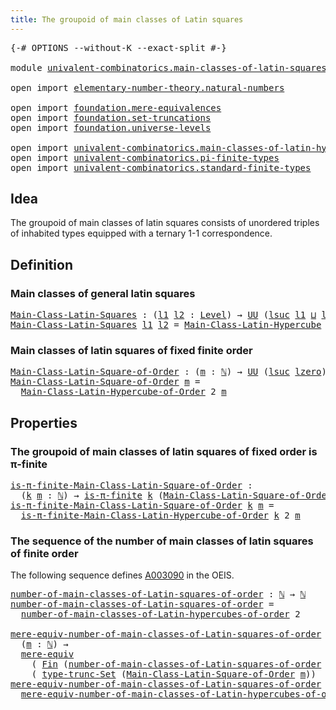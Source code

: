 ```yaml
---
title: The groupoid of main classes of Latin squares
---
```


<pre class="Agda"><a id="71" class="Symbol">{-#</a> <a id="75" class="Keyword">OPTIONS</a> <a id="83" class="Pragma">--without-K</a> <a id="95" class="Pragma">--exact-split</a> <a id="109" class="Symbol">#-}</a>

<a id="114" class="Keyword">module</a> <a id="121" href="univalent-combinatorics.main-classes-of-latin-squares.html" class="Module">univalent-combinatorics.main-classes-of-latin-squares</a> <a id="175" class="Keyword">where</a>

<a id="182" class="Keyword">open</a> <a id="187" class="Keyword">import</a> <a id="194" href="elementary-number-theory.natural-numbers.html" class="Module">elementary-number-theory.natural-numbers</a>

<a id="236" class="Keyword">open</a> <a id="241" class="Keyword">import</a> <a id="248" href="foundation.mere-equivalences.html" class="Module">foundation.mere-equivalences</a>
<a id="277" class="Keyword">open</a> <a id="282" class="Keyword">import</a> <a id="289" href="foundation.set-truncations.html" class="Module">foundation.set-truncations</a>
<a id="316" class="Keyword">open</a> <a id="321" class="Keyword">import</a> <a id="328" href="foundation.universe-levels.html" class="Module">foundation.universe-levels</a>

<a id="356" class="Keyword">open</a> <a id="361" class="Keyword">import</a> <a id="368" href="univalent-combinatorics.main-classes-of-latin-hypercubes.html" class="Module">univalent-combinatorics.main-classes-of-latin-hypercubes</a>
<a id="425" class="Keyword">open</a> <a id="430" class="Keyword">import</a> <a id="437" href="univalent-combinatorics.pi-finite-types.html" class="Module">univalent-combinatorics.pi-finite-types</a>
<a id="477" class="Keyword">open</a> <a id="482" class="Keyword">import</a> <a id="489" href="univalent-combinatorics.standard-finite-types.html" class="Module">univalent-combinatorics.standard-finite-types</a>
</pre>
## Idea

The groupoid of main classes of latin squares consists of unordered triples of inhabited types equipped with a ternary 1-1 correspondence.

## Definition

### Main classes of general latin squares

<pre class="Agda"><a id="Main-Class-Latin-Squares"></a><a id="755" href="univalent-combinatorics.main-classes-of-latin-squares.html#755" class="Function">Main-Class-Latin-Squares</a> <a id="780" class="Symbol">:</a> <a id="782" class="Symbol">(</a><a id="783" href="univalent-combinatorics.main-classes-of-latin-squares.html#783" class="Bound">l1</a> <a id="786" href="univalent-combinatorics.main-classes-of-latin-squares.html#786" class="Bound">l2</a> <a id="789" class="Symbol">:</a> <a id="791" href="Agda.Primitive.html#597" class="Postulate">Level</a><a id="796" class="Symbol">)</a> <a id="798" class="Symbol">→</a> <a id="800" href="foundation-core.universe-levels.html#235" class="Primitive">UU</a> <a id="803" class="Symbol">(</a><a id="804" href="Agda.Primitive.html#780" class="Primitive">lsuc</a> <a id="809" href="univalent-combinatorics.main-classes-of-latin-squares.html#783" class="Bound">l1</a> <a id="812" href="Agda.Primitive.html#810" class="Primitive Operator">⊔</a> <a id="814" href="Agda.Primitive.html#780" class="Primitive">lsuc</a> <a id="819" href="univalent-combinatorics.main-classes-of-latin-squares.html#786" class="Bound">l2</a><a id="821" class="Symbol">)</a>
<a id="823" href="univalent-combinatorics.main-classes-of-latin-squares.html#755" class="Function">Main-Class-Latin-Squares</a> <a id="848" href="univalent-combinatorics.main-classes-of-latin-squares.html#848" class="Bound">l1</a> <a id="851" href="univalent-combinatorics.main-classes-of-latin-squares.html#851" class="Bound">l2</a> <a id="854" class="Symbol">=</a> <a id="856" href="univalent-combinatorics.main-classes-of-latin-hypercubes.html#1086" class="Function">Main-Class-Latin-Hypercube</a> <a id="883" href="univalent-combinatorics.main-classes-of-latin-squares.html#848" class="Bound">l1</a> <a id="886" href="univalent-combinatorics.main-classes-of-latin-squares.html#851" class="Bound">l2</a> <a id="889" class="Number">2</a>
</pre>
### Main classes of latin squares of fixed finite order

<pre class="Agda"><a id="Main-Class-Latin-Square-of-Order"></a><a id="961" href="univalent-combinatorics.main-classes-of-latin-squares.html#961" class="Function">Main-Class-Latin-Square-of-Order</a> <a id="994" class="Symbol">:</a> <a id="996" class="Symbol">(</a><a id="997" href="univalent-combinatorics.main-classes-of-latin-squares.html#997" class="Bound">m</a> <a id="999" class="Symbol">:</a> <a id="1001" href="elementary-number-theory.natural-numbers.html#1530" class="Datatype">ℕ</a><a id="1002" class="Symbol">)</a> <a id="1004" class="Symbol">→</a> <a id="1006" href="foundation-core.universe-levels.html#235" class="Primitive">UU</a> <a id="1009" class="Symbol">(</a><a id="1010" href="Agda.Primitive.html#780" class="Primitive">lsuc</a> <a id="1015" href="Agda.Primitive.html#764" class="Primitive">lzero</a><a id="1020" class="Symbol">)</a>
<a id="1022" href="univalent-combinatorics.main-classes-of-latin-squares.html#961" class="Function">Main-Class-Latin-Square-of-Order</a> <a id="1055" href="univalent-combinatorics.main-classes-of-latin-squares.html#1055" class="Bound">m</a> <a id="1057" class="Symbol">=</a>
  <a id="1061" href="univalent-combinatorics.main-classes-of-latin-hypercubes.html#2126" class="Function">Main-Class-Latin-Hypercube-of-Order</a> <a id="1097" class="Number">2</a> <a id="1099" href="univalent-combinatorics.main-classes-of-latin-squares.html#1055" class="Bound">m</a>
</pre>
## Properties

### The groupoid of main classes of latin squares of fixed order is π-finite

<pre class="Agda"><a id="is-π-finite-Main-Class-Latin-Square-of-Order"></a><a id="1207" href="univalent-combinatorics.main-classes-of-latin-squares.html#1207" class="Function">is-π-finite-Main-Class-Latin-Square-of-Order</a> <a id="1252" class="Symbol">:</a>
  <a id="1256" class="Symbol">(</a><a id="1257" href="univalent-combinatorics.main-classes-of-latin-squares.html#1257" class="Bound">k</a> <a id="1259" href="univalent-combinatorics.main-classes-of-latin-squares.html#1259" class="Bound">m</a> <a id="1261" class="Symbol">:</a> <a id="1263" href="elementary-number-theory.natural-numbers.html#1530" class="Datatype">ℕ</a><a id="1264" class="Symbol">)</a> <a id="1266" class="Symbol">→</a> <a id="1268" href="univalent-combinatorics.pi-finite-types.html#8806" class="Function">is-π-finite</a> <a id="1280" href="univalent-combinatorics.main-classes-of-latin-squares.html#1257" class="Bound">k</a> <a id="1282" class="Symbol">(</a><a id="1283" href="univalent-combinatorics.main-classes-of-latin-squares.html#961" class="Function">Main-Class-Latin-Square-of-Order</a> <a id="1316" href="univalent-combinatorics.main-classes-of-latin-squares.html#1259" class="Bound">m</a><a id="1317" class="Symbol">)</a>
<a id="1319" href="univalent-combinatorics.main-classes-of-latin-squares.html#1207" class="Function">is-π-finite-Main-Class-Latin-Square-of-Order</a> <a id="1364" href="univalent-combinatorics.main-classes-of-latin-squares.html#1364" class="Bound">k</a> <a id="1366" href="univalent-combinatorics.main-classes-of-latin-squares.html#1366" class="Bound">m</a> <a id="1368" class="Symbol">=</a>
  <a id="1372" href="univalent-combinatorics.main-classes-of-latin-hypercubes.html#3232" class="Function">is-π-finite-Main-Class-Latin-Hypercube-of-Order</a> <a id="1420" href="univalent-combinatorics.main-classes-of-latin-squares.html#1364" class="Bound">k</a> <a id="1422" class="Number">2</a> <a id="1424" href="univalent-combinatorics.main-classes-of-latin-squares.html#1366" class="Bound">m</a>
</pre>
### The sequence of the number of main classes of latin squares of finite order

The following sequence defines [A003090](https://oeis.org/A003090) in the OEIS.

<pre class="Agda"><a id="number-of-main-classes-of-Latin-squares-of-order"></a><a id="1601" href="univalent-combinatorics.main-classes-of-latin-squares.html#1601" class="Function">number-of-main-classes-of-Latin-squares-of-order</a> <a id="1650" class="Symbol">:</a> <a id="1652" href="elementary-number-theory.natural-numbers.html#1530" class="Datatype">ℕ</a> <a id="1654" class="Symbol">→</a> <a id="1656" href="elementary-number-theory.natural-numbers.html#1530" class="Datatype">ℕ</a>
<a id="1658" href="univalent-combinatorics.main-classes-of-latin-squares.html#1601" class="Function">number-of-main-classes-of-Latin-squares-of-order</a> <a id="1707" class="Symbol">=</a>
  <a id="1711" href="univalent-combinatorics.main-classes-of-latin-hypercubes.html#5618" class="Function">number-of-main-classes-of-Latin-hypercubes-of-order</a> <a id="1763" class="Number">2</a>

<a id="mere-equiv-number-of-main-classes-of-Latin-squares-of-order"></a><a id="1766" href="univalent-combinatorics.main-classes-of-latin-squares.html#1766" class="Function">mere-equiv-number-of-main-classes-of-Latin-squares-of-order</a> <a id="1826" class="Symbol">:</a>
  <a id="1830" class="Symbol">(</a><a id="1831" href="univalent-combinatorics.main-classes-of-latin-squares.html#1831" class="Bound">m</a> <a id="1833" class="Symbol">:</a> <a id="1835" href="elementary-number-theory.natural-numbers.html#1530" class="Datatype">ℕ</a><a id="1836" class="Symbol">)</a> <a id="1838" class="Symbol">→</a>
  <a id="1842" href="foundation.mere-equivalences.html#1415" class="Function">mere-equiv</a>
    <a id="1857" class="Symbol">(</a> <a id="1859" href="univalent-combinatorics.standard-finite-types.html#2396" class="Function">Fin</a> <a id="1863" class="Symbol">(</a><a id="1864" href="univalent-combinatorics.main-classes-of-latin-squares.html#1601" class="Function">number-of-main-classes-of-Latin-squares-of-order</a> <a id="1913" href="univalent-combinatorics.main-classes-of-latin-squares.html#1831" class="Bound">m</a><a id="1914" class="Symbol">))</a>
    <a id="1921" class="Symbol">(</a> <a id="1923" href="foundation.set-truncations.html#4001" class="Function">type-trunc-Set</a> <a id="1938" class="Symbol">(</a><a id="1939" href="univalent-combinatorics.main-classes-of-latin-squares.html#961" class="Function">Main-Class-Latin-Square-of-Order</a> <a id="1972" href="univalent-combinatorics.main-classes-of-latin-squares.html#1831" class="Bound">m</a><a id="1973" class="Symbol">))</a>
<a id="1976" href="univalent-combinatorics.main-classes-of-latin-squares.html#1766" class="Function">mere-equiv-number-of-main-classes-of-Latin-squares-of-order</a> <a id="2036" class="Symbol">=</a>
  <a id="2040" href="univalent-combinatorics.main-classes-of-latin-hypercubes.html#5833" class="Function">mere-equiv-number-of-main-classes-of-Latin-hypercubes-of-order</a> <a id="2103" class="Number">2</a>
</pre>